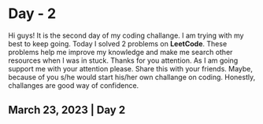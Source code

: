 # Day - 2

<p>Hi guys! It is the second day of my coding challange. I am trying with my best to keep going. Today I solved 2 problems on <b>LeetCode</b>. These problems help me improve my knowledge and make me search other resources when I was in stuck. Thanks for you attention. As I am going support me with your attention please. Share this with your friends. Maybe, because of you s/he would start his/her own challange on coding. Honestly, challanges are good way of confidence. <p>

## March 23, 2023 | Day 2
